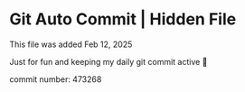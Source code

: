 # Git Auto Commit | Hidden File

This file was added Feb 12, 2025

Just for fun and keeping my daily git commit active 🤪

commit number: 473268

